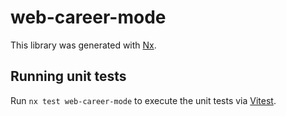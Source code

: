 # web-career-mode

This library was generated with [Nx](https://nx.dev).

## Running unit tests

Run `nx test web-career-mode` to execute the unit tests via [Vitest](https://vitest.dev/).
